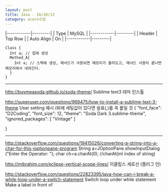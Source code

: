 ```yaml
---
layout: post
title: Java - 16/10/13
category: acorn수업
---
```


|------------|---------|
|    Type    |  MySQL  |
|------------|---------|
| Header     | Top Row |
| Auto Align | On      |
|------------|---------|

```
Class {
  Int a; // 힙에 생성 
  Method_A{ 
    Int a; // 스택에 생성, 메서드가 사용되면 메모리가 올라오고, 메서드 사용이 끝나면 메모리에서 내려간다. 
  } 
} 
```
 
------------------------------------------------------------------------------------------------------- 
http://buymeasoda.github.io/soda-theme/ 
Sublime text3 테마 인스톨 
 
http://superuser.com/questions/968475/how-to-install-a-sublime-text-3-theme 
User setting 예시 (뒤에 세팅값이 있다면 쉼표(,)를 꼭 붙일 것 
{ 
   "font_face": "D2Coding", 
   "font_size": 12, 
   "theme": "Soda Dark 3.sublime-theme", 
   "ignored_packages": 
   [ 
    "Vintage" 
   ] 
  
} 
 
------------------------------------------------------------------------------------------------------- 
http://stackoverflow.com/questions/19415026/converting-a-string-into-a-char-for-this-joptionpane-program 
String a=JOptionPane.showInputDialog ("Enter the Operator: "); 
    char ch=a.charAt(0); //charAt(int index of string) 
 
 
http://mibrahim.com/eclipse-vertical-scope-lines/ 
이클립스 세로선 (플러그 인) 
 
 
http://stackoverflow.com/questions/22823395/java-how-can-i-break-a-while-loop-under-a-switch-statement 
Switch loop under while statement 
Make a label in front of  
